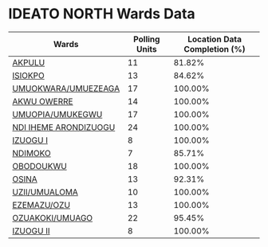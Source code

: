
# IDEATO NORTH Wards Data

| Wards | Polling Units | Location Data Completion (%) |
| ---- | ----- | ------- |
| [AKPULU](./wards/3396-akpulu) | 11 | 81.82% |
| [ISIOKPO](./wards/3397-isiokpo) | 13 | 84.62% |
| [UMUOKWARA/UMUEZEAGA](./wards/3398-umuokwara/umuezeaga) | 17 | 100.00% |
| [AKWU OWERRE](./wards/3399-akwu-owerre) | 14 | 100.00% |
| [UMUOPIA/UMUKEGWU](./wards/3400-umuopia/umukegwu) | 17 | 100.00% |
| [NDI IHEME ARONDIZUOGU](./wards/3402-ndi-iheme-arondizuogu) | 24 | 100.00% |
| [IZUOGU I](./wards/3404-izuogu-i) | 8 | 100.00% |
| [NDIMOKO](./wards/3405-ndimoko) | 7 | 85.71% |
| [OBODOUKWU](./wards/3407-obodoukwu) | 18 | 100.00% |
| [OSINA](./wards/3408-osina) | 13 | 92.31% |
| [UZII/UMUALOMA](./wards/3409-uzii/umualoma) | 10 | 100.00% |
| [EZEMAZU/OZU](./wards/3410-ezemazu/ozu) | 13 | 100.00% |
| [OZUAKOKI/UMUAGO](./wards/3411-ozuakoki/umuago) | 22 | 95.45% |
| [IZUOGU II](./wards/3412-izuogu-ii) | 8 | 100.00% |




